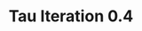 ---
layout: default
title: Tau Iteration 0.4
nav_order: 1
parent: Finality Tau Changelog
permalink: /docs/version_04
---